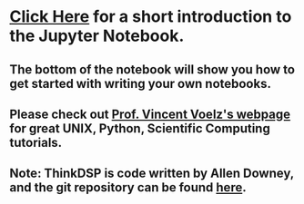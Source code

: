 # [Click Here]() for a short introduction to the Jupyter Notebook. 

## The bottom of the notebook will show you how to get started with writing your own notebooks.

## Please check out [Prof. Vincent Voelz's webpage](http://www.voelzlab.org/teaching) for great UNIX, Python, Scientific Computing tutorials.


## Note: ThinkDSP is code written by Allen Downey, and the git repository can be found [here](https://github.com/AllenDowney/ThinkDSP).




